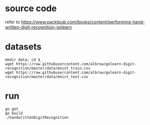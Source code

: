 # source code

refer to https://www.packtpub.com/books/content/performing-hand-written-digit-recognition-golearn

# datasets
```
mkdir data; cd $_
wget https://raw.githubusercontent.com/albrow/golearn-digit-recognition/master/data/mnist_train.csv
wget https://raw.githubusercontent.com/albrow/golearn-digit-recognition/master/data/mnist_test.csv

```
# run 
```
go get
go build 
./handwrittenDigitRecognition

```
